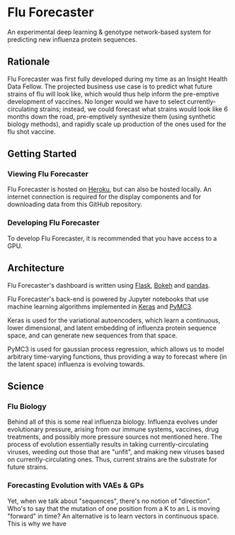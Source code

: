 # Flu Forecaster

An experimental deep learning &amp; genotype network-based system for predicting new influenza protein sequences.

## Rationale

Flu Forecaster was first fully developed during my time as an Insight Health Data Fellow. The projected business use case is to predict what future strains of flu will look like, which would thus help inform the pre-emptive development of vaccines. No longer would we have to select currently-circulating strains; instead, we could forecast what strains would look like 6 months down the road, pre-emptively synthesize them (using synthetic biology methods), and rapidly scale up production of the ones used for the flu shot vaccine.

## Getting Started

### Viewing Flu Forecaster

Flu Forecaster is hosted on [Heroku][heroku], but can also be hosted locally. An internet connection is required for the display components and for downloading data from this GitHub repository.

[heroku]: https://fluforecaster.herokuapp.com

### Developing Flu Forecaster

To develop Flu Forecaster, it is recommended that you have access to a GPU.

## Architecture

Flu Forecaster's dashboard is written using [Flask][flask], [Bokeh][bokeh] and [pandas][pandas].

[flask]: http://flask.pocoo.org/
[bokeh]: http://bokeh.pydata.org/
[pandas]: http://pandas.pydata.org/

Flu Forecaster's back-end is powered by Jupyter notebooks that use machine learning algorithms implemented in [Keras][keras] and [PyMC3][pymc3].

Keras is used for the variational autoencoders, which learn a continuous, lower dimensional, and latent embedding of influenza protein sequence space, and can generate new sequences from that space.

PyMC3 is used for gaussian process regression, which allows us to model arbitrary time-varying functions, thus providing a way to forecast where (in the latent space) influenza is evolving towards.

[keras]: https://keras.io/
[pymc3]: https://github.com/pymc-devs/pymc3

## Science

### Flu Biology

Behind all of this is some real influenza biology. Influenza evolves under evolutionary pressure, arising from our immune systems, vaccines, drug treatments, and possibly more pressure sources not mentioned here. The process of evolution essentially results in taking currently-circulating viruses, weeding out those that are "unfit", and making new viruses based on currently-circulating ones. Thus, current strains are the substrate for future strains.

### Forecasting Evolution with VAEs & GPs

Yet, when we talk about "sequences", there's no notion of "direction". Who's to say that the mutation of one position from a K to an L is moving "forward" in time? An alternative is to learn vectors in continuous space. This is why we have
